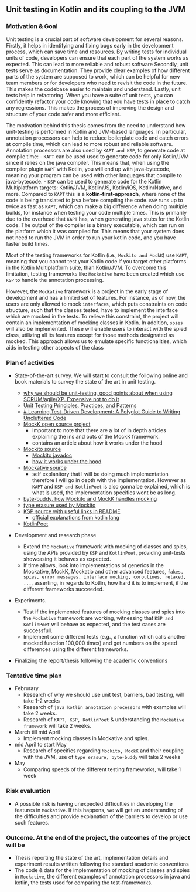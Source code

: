 ## Unit testing in Kotlin and its coupling to the JVM
### Motivation & Goal
Unit testing is a crucial part of software development for several reasons. Firstly, it helps in identifying and fixing bugs early in the development process, which can save time and resources. By writing tests for individual units of code, developers can ensure that each part of the system works as expected. This can lead to more reliable and robust software
Secondly, unit tests serve as documentation. They provide clear examples of how different parts of the system are supposed to work, which can be helpful for new team members or for developers who need to revisit the code in the future. This makes the codebase easier to maintain and understand. Lastly, unit tests help in refactoring. When you have a suite of unit tests, you can confidently refactor your code knowing that you have tests in place to catch any regressions. This makes the process of improving the design and structure of your code safer and more efficient.

The motivation behind this thesis comes from the need to understand how unit-testing is performed in Kotlin and JVM-based languages. In particular, annotation processors can help to reduce boilerplate code and catch errors at compile time, which can lead to more robust and reliable software. Annotation processors are also used by `KAPT and KSP`, to generate code at compile time:
	- `KAPT` can be used used to generate code for only Kotlin/JVM since it relies on the java compiler. This means that, when using the compiler plugin `KAPT` with Kotlin, you will end up with java-bytecode, meaning your program can be used with other languages that compile to java-bytecode.
	- `KSP` can be used to generate code for the Kotlin Multiplatform targets: Kotlin/JVM, Kotlin/JS, Kotlin/iOS, Kotlin/Native, and more. Compared to `KAPT` this is a **kotlin-first-approach**, where none of the code is being translated to java before compiling the code. `KSP` runs up to twice as fast as `KAPT`, which can make a big difference when doing multiple builds, for instance when testing your code multiple times. This is primarily due to the overhead that `KAPT` has, when generating java stubs for the Kotlin code. The output of the compiler is a binary executable, which can run on the platform which it was compiled for. This means that your system does not need to run the JVM in order to run your kotlin code, and you have faster build times.

Most of the testing frameworks for Kotlin (i.e., `Mockito and MockK`) use `KAPT`, meaning that you cannot test your Kotlin code if you target other platforms in the Kotlin Multiplatform suite, than Kotlin/JVM. To overcome this limitation, testing frameworks like `Mockative` have been created which use `KSP` to handle the annotation processing.

However, the `Mockative` framework is a project in the early stage of development and has a limited set of features. For instance, as of now, the users are only allowed to mock `interfaces`, which puts constraints on code structure, such that the classes tested, have to implement the interface which are mocked in the tests. To relieve this constraint, the project will contain an implementation of mocking classes in Kotlin. In addition, `spies` will also be implemented. These will enable users to interact with the spied class, utilizing all its features except for those methods designated as mocked. This approach allows us to emulate specific functionalities, which aids in testing other aspects of the class

### Plan of activities

* State-of-the-art survey. We will start to consult the following online and book materials to survey the state of the art in unit testing.
	- [why we should be unit-testing, good points about when using SCRUM/agile/XP. Expensive not to do it](https://en.wikipedia.org/wiki/Unit_testing)
	- [Unit Testing Principles, Practices, and Patterns](https://sd.blackball.lv/library/unit_testing_(2020).pdf)
	- [# Learning Test-Driven Development: A Polyglot Guide to Writing Uncluttered Code](https://www.amazon.com/Learning-Test-Driven-Development-Polyglot-Uncluttered/dp/1098106474)
	- [MockK open source project](https://github.com/mockk/mockk)
		- Important to note that there are a lot of in depth articles explaining the ins and outs of the MockK framework.
		- contains an article about how it works under the hood
	- [Mockito source](https://github.com/mockito/mockito)
		- [Mockito javadoc](https://javadoc.io/doc/org.mockito/mockito-core/latest/org/mockito/Mockito.html)
		- [how it works under the hood](https://medium.com/@gorali/how-mockito-works-7d3a2c77da71)
	- [Mockative source](https://github.com/mockative/mockative)
		- self explanitory that I will be doing much implementation therefore I will go in depth with the implementation. However as `KAPT` and `KSP and KotlinPoet` is also gonna be explained, which is what is used, the implementation specifics wont be as long.
	- [byte-buddy, how Mockito and MockK handles mocking](https://github.com/raphw/byte-buddy)
	- [type erasure used by Mockito](https://www.baeldung.com/java-type-erasure)
	- [KSP source with useful links in README](https://github.com/google/ksp/tree/main)
		- [official explanations from kotlin lang](https://kotlinlang.org/docs/ksp-overview.html#supported-libraries)
	- [KotlinPoet](https://square.github.io/kotlinpoet/)

* Development and research phase
	- Extend the `Mockative` framework with mocking of classes and spies, using the APIs provided by `KSP` and `KotlinPoet`, providing unit-tests showcasing it behaves as expected.
	- If time allows, look into implementations of generics in the Mockative, MockK, Mockatio and other advanced features,  `fakes, spies, error messages, interface mocking, coroutines, relaxed, ...`,  asserting, in regards to Kotlin, how hard it is to implement, if the different frameworks succeeded.

* Experiments.
	- Test if the implemented features of mocking classes and spies into the `Mockative`  framework are working, witnessing that `KSP and KotlinPoet` will behave as expected, and the test cases are successfull.
	- Implement some different tests (e.g., a function which calls another mocked function 100,000 times) and get numbers on the speed differences using the different frameworks.

* Finalizing the report/thesis following the academic conventions

### Tentative time plan

- Februrary
	* Research of why we should use unit test, barriers, bad testing, will take 1-2 weeks
	* Research of `java kotlin annotation processors` with examples will take 2 weeks.
	* Research of `KAPT, KSP, KotlinPoet` & understanding the `Mockative framework` will take 2 weeks.
- March till mid April
	- Implement mocking classes in Mockative and spies.
- mid April to start May
	* Research of specifics regarding `Mockito, MockK` and their coupling with the JVM, use of `type erasure, byte-buddy` will take 2 weeks
- May
	* Comparing speeds of the different testing frameworks, will take 1 week
		
### Risk evaluation
  * A possible risk is having unexpected difficulties in developing the features in `Mockative`.
    If this happens, we will get an understanding of the difficulties and provide explanation of the barriers to develop or use such features.

### Outcome. At the end of the project, the outcomes of the project will be
  * Thesis reporting the state of the art, implementation details and experiment results written following the standard academic conventions 
  * The code & data for the implementation of mocking of classes and spies in `Mockative`, the different examples of annotation processors in java and kotlin, the tests used for comparing the test-frameworks.
